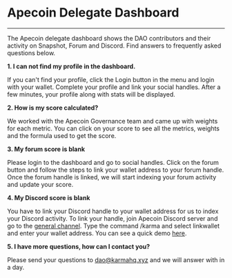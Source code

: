 # Apecoin Delegate Dashboard

---

The Apecoin delegate dashboard shows the DAO contributors and their activity on Snapshot, Forum and Discord. Find answers to frequently asked questions below.

**1. I can not find my profile in the dashboard.**

If you can't find your profile, click the Login button in the menu and login with your wallet. Complete your profile and link your social handles. After a few minutes, your profile along with stats will be displayed.

**2. How is my score calculated?**

We worked with the Apecoin Governance team and came up with weights for each metric. You can click on your score to see all the metrics, weights and the formula used to get the score.

**3. My forum score is blank**

Please login to the dashboard and go to social handles. Click on the forum button and follow the steps to link your wallet address to your forum handle. Once the forum handle is linked, we will start indexing your forum activity and update your score.

**4. My Discord score is blank**

You have to link your Discord handle to your wallet address for us to index your Discord activity. To link your handle, join Apecoin Discord server and go to the [general channel](https://discord.com/channels/723834989506068561/1075275453880877107). Type the command /karma and select linkwallet and enter your wallet address. You can see a quick demo [here](https://youtu.be/UXDmZ8bN4Sg).

**5. I have more questions, how can I contact you?**

Please send your questions to dao@karmahq.xyz and we will answer with in a day.
